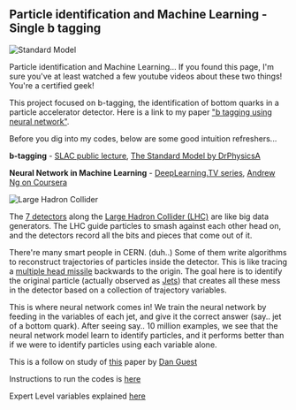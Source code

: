 ## Particle identification and Machine Learning - Single b tagging

![Standard Model](https://upload.wikimedia.org/wikipedia/commons/thumb/0/00/Standard_Model_of_Elementary_Particles.svg/300px-Standard_Model_of_Elementary_Particles.svg.png)

Particle identification and Machine Learning... If you found this page, I'm sure you've at least watched a few youtube videos about these two things! You're a certified geek!

This project focused on b-tagging, the identification of bottom quarks in a particle accelerator detector. Here is a link to my paper ["b tagging using neural network"](https://drive.google.com/file/d/0B3qwNGluXsHSQ05XV2wzQXRraTA). 

Before you dig into my codes, below are some good intuition refreshers...

**b-tagging** - [SLAC public lecture](https://youtu.be/Sd7T23h334g), [The Standard Model by DrPhysicsA](https://youtu.be/d1zaw-KZX1o)

**Neural Network in Machine Learning** - [DeepLearning.TV series](https://youtu.be/b99UVkWzYTQ), [Andrew Ng on Coursera](https://www.coursera.org/learn/machine-learning)

![Large Hadron Collider](http://stanford.edu/group/stanford_atlas/pictures/collision/LHC.jpg)

The [7 detectors](https://home.cern/about/experiments) along the [Large Hadron Collider (LHC)](https://home.cern/topics/large-hadron-collider) are like big data generators. The LHC guide particles to smash against each other head on, and the detectors record all the bits and pieces that come out of it.

There're many smart people in CERN. (duh..) Some of them write algorithms to reconstruct trajectories of particles inside the detector. This is like tracing a [multiple head missile](https://en.wikipedia.org/wiki/Multiple_independently_targetable_reentry_vehicle#/media/File:Minuteman_III_MIRV_path.svg) backwards to the origin. The goal here is to identify the original particle (actually observed as [Jets](https://en.wikipedia.org/wiki/Jet_(particle_physics))) that creates all these mess in the detector based on a collection of trajectory variables.

This is where neural network comes in! We train the neural network by feeding in the variables of each jet, and give it the correct answer (say.. jet of a bottom quark). After seeing say.. 10 million examples, we see that the neural network model learn to identify particles, and it performs better than if we were to identify particles using each variable alone.

This is a follow on study of [this](https://arxiv.org/pdf/1607.08633.pdf) paper by [Dan Guest](https://github.com/dguest/delphes-rave/wiki/Output-Format)

Instructions to run the codes is [here](https://drive.google.com/file/d/0B3qwNGluXsHSUW9fdTNDRHh0LW8/view?usp=sharing)

Expert Level variables explained [here](https://drive.google.com/file/d/0B3qwNGluXsHSUW9fdTNDRHh0LW8/view?usp=sharing)
